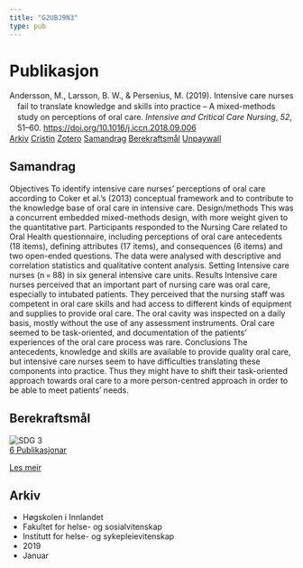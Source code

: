 ```yaml
---
title: "G2UBJ9N3"
type: pub
---
```

<h1>Publikasjon</h1>
<article id="csl-bib-container-G2UBJ9N3" class="csl-bib-container">
  <div class="csl-bib-body" style="line-height: 1.35; padding-left: 1em; text-indent:-1em;">
  <div class="csl-entry">Andersson, M., Larsson, B. W., &amp; Persenius, M. (2019). Intensive care nurses fail to translate knowledge and skills into practice &#x2013; A mixed-methods study on perceptions of oral care. <i>Intensive and Critical Care Nursing</i>, <i>52</i>, 51&#x2013;60. <a href="https://doi.org/10.1016/j.iccn.2018.09.006">https://doi.org/10.1016/j.iccn.2018.09.006</a></div>
</div>
  <div class="csl-bib-buttons">
    <a href="#taxonomy-article-G2UBJ9N3" class="csl-bib-button">Arkiv</a>
    <a href="https://app.cristin.no/results/show.jsf?id=1657264" alt="Cristin URL" class="csl-bib-button">Cristin</a>
    <a href="http://zotero.org/groups/5402882/items/G2UBJ9N3" alt="Zotero URL" class="csl-bib-button">Zotero</a>
    <a href="#abstract-article-G2UBJ9N3" class="csl-bib-button">Samandrag</a>
    <a href="#sdg-article-G2UBJ9N3" class="csl-bib-button">Berekraftsmål</a>
    <a href="https://doi.org/10.1016/j.iccn.2018.09.006" class="csl-bib-button">Unpaywall</a>
  </div>
  <div id="csl-bib-meta-container-G2UBJ9N3"></div>
</article>
<div id="csl-bib-meta-G2UBJ9N3" class="csl-bib-meta">
  <article id="abstract-article-G2UBJ9N3" class="abstract-article">
    <h1>Samandrag</h1>
    Objectives To identify intensive care nurses’ perceptions of oral care according to Coker et al.’s (2013) conceptual framework and to contribute to the knowledge base of oral care in intensive care. Design/methods This was a concurrent embedded mixed-methods design, with more weight given to the quantitative part. Participants responded to the Nursing Care related to Oral Health questionnaire, including perceptions of oral care antecedents (18 items), defining attributes (17 items), and consequences (6 items) and two open-ended questions. The data were analysed with descriptive and correlation statistics and qualitative content analysis. Setting Intensive care nurses (n = 88) in six general intensive care units. Results Intensive care nurses perceived that an important part of nursing care was oral care, especially to intubated patients. They perceived that the nursing staff was competent in oral care skills and had access to different kinds of equipment and supplies to provide oral care. The oral cavity was inspected on a daily basis, mostly without the use of any assessment instruments. Oral care seemed to be task-oriented, and documentation of the patients’ experiences of the oral care process was rare. Conclusions The antecedents, knowledge and skills are available to provide quality oral care, but intensive care nurses seem to have difficulties translating these components into practice. Thus they might have to shift their task-oriented approach towards oral care to a more person-centred approach in order to be able to meet patients’ needs.
  </article>
  <article id="sdg-article-G2UBJ9N3" class="sdg-article">
    <h1>Berekraftsmål</h1>
    <div class="sdg-container"><div id="sdg3" class="sdg"> <img src="{{< params subfolder >}}images/sdg/sdg03_no.png" class="image" alt="SDG 3"> <div class="sdg-overlay"> <a href="{{< params subfolder >}}no/archive/?sdg=3#archive" class="sdg-publication-count"><span>6</span> Publikasjonar</a> <p><a href="NA" class="sdg-read-more">Les meir</a></p> </div> </div></div>
  </article>
  <article id="taxonomy-article-G2UBJ9N3" class="taxonomy-article">
    <h1>Arkiv</h1>
    <ul>
      <li>Høgskolen i Innlandet</li>
      <li>Fakultet for helse- og sosialvitenskap</li>
      <li>Institutt for helse- og sykepleievitenskap</li>
      <li>2019</li>
      <li>Januar</li>
    </ul>
  </article>
</div>
